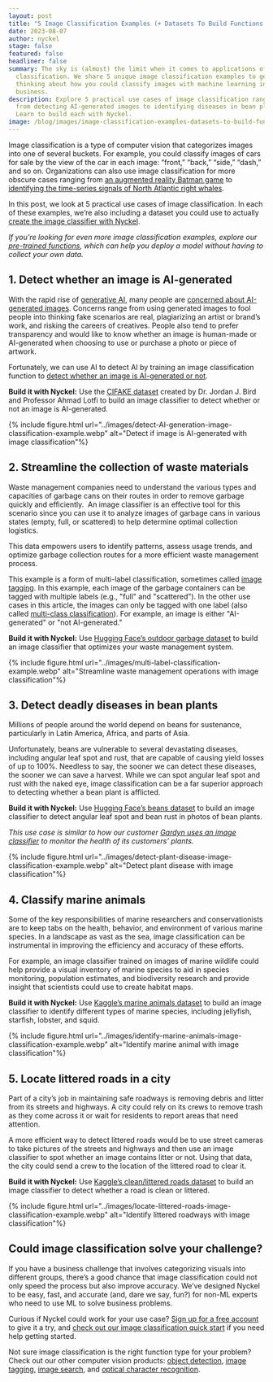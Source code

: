 ```yaml
---
layout: post
title: "5 Image Classification Examples (+ Datasets To Build Functions With Nyckel) "
date: 2023-08-07
author: nyckel
stage: false
featured: false
headliner: false
summary: The sky is (almost) the limit when it comes to applications of image
  classification. We share 5 unique image classification examples to get you
  thinking about how you could classify images with machine learning in your own
  business.
description: Explore 5 practical use cases of image classification ranging
  from detecting AI-generated images to identifying diseases in bean plants.
  Learn to build each with Nyckel.
image: /blog/images/image-classification-examples-datasets-to-build-functions.webp
---
```

Image classification is a type of computer vision that categorizes images into one of several buckets. For example, you could classify images of cars for sale by the view of the car in each image: “front,” “back,” “side,” “dash,” and so on. Organizations can also use image classification for more obscure cases ranging from [an augmented reality Batman game](https://www.nyckel.com/blog/image-classification-for-augmented-reality-games-spyscape-case-study/) to [identifying the time-series signals of North Atlantic right whales](https://www.nyckel.com/blog/time-series-signal-classification-using-computer-vision/).

In this post, we look at 5 practical use cases of image classification. In each of these examples, we’re also including a dataset you could use to actually [create the image classifier with Nyckel](https://www.nyckel.com/docs/image-classification-quickstart).

*If you're looking for even more image classification examples, explore our [pre-trained functions](https://www.nyckel.com/public-functions), which can help you deploy a model without having to collect your own data.*

## 1. Detect whether an image is AI-generated

With the rapid rise of [generative AI](https://www.nyckel.com/blog/building-ai-into-your-product-understand-the-difference-between-discriminative-and-generative-ai/), many people are [concerned about AI-generated images](https://www.nytimes.com/2023/04/08/business/media/ai-generated-images.html). Concerns range from using generated images to fool people into thinking fake scenarios are real, plagiarizing an artist or brand’s work, and risking the careers of creatives. People also tend to prefer transparency and would like to know whether an image is human-made or AI-generated when choosing to use or purchase a photo or piece of artwork. 

Fortunately, we can use AI to detect AI by training an image classification function to [detect whether an image is AI-generated or not](https://www.nyckel.com/blog/ai-image-detector-can-you-use-image-classification-to-spot-the-fakes/). 

**Build it with Nyckel:** Use the [CIFAKE dataset](https://www.kaggle.com/datasets/birdy654/cifake-real-and-ai-generated-synthetic-images?resource=download) created by Dr. Jordan J. Bird and Professor Ahmad Lotfi to build an image classifier to detect whether or not an image is AI-generated.

{% include figure.html url="../images/detect-AI-generation-image-classification-example.webp" alt="Detect if image is AI-generated with image classification"%}

## 2. Streamline the collection of waste materials 

Waste management companies need to understand the various types and capacities of garbage cans on their routes in order to remove garbage quickly and efficiently.  An image classifier is an effective tool for this scenario since you can use it to analyze images of garbage cans in various states (empty, full, or scattered) to help determine optimal collection logistics.

This data empowers users to identify patterns, assess usage trends, and optimize garbage collection routes for a more efficient waste management process.

This example is a form of multi-label classification, sometimes called [image tagging](https://www.nyckel.com/blog/glossary-of-computer-vision-function-types/). In this example, each image of the garbage containers can be tagged with multiple labels (e.g., "full" and "scattered"). In the other use cases in this article, the images can only be tagged with one label (also called [multi-class classification](https://www.nyckel.com/blog/multi-class-classification-vs-multi-label-classification-key-differences-how-to-choose/)). For example, an image is either "AI-generated" or "not AI-generated." 

**Build it with Nyckel:** Use [Hugging Face’s outdoor garbage dataset](https://huggingface.co/datasets/TrainingDataPro/outdoor_garbage_dataset) to build an image classifier that optimizes your waste management system.

{% include figure.html url="../images/multi-label-classification-example.webp" alt="Streamline waste management operations with image classification"%}

## 3. Detect deadly diseases in bean plants

Millions of people around the world depend on beans for sustenance, particularly in Latin America, Africa, and parts of Asia.

Unfortunately, beans are vulnerable to several devastating diseases, including angular leaf spot and rust, that are capable of causing yield losses of up to 100%. Needless to say, the sooner we can detect these diseases, the sooner we can save a harvest. While we can spot angular leaf spot and rust with the naked eye, image classification can be a far superior approach to detecting whether a bean plant is afflicted.

**Build it with Nyckel:** Use [Hugging Face’s beans dataset](https://huggingface.co/datasets/beans) to build an image classifier to detect angular leaf spot and bean rust in photos of bean plants. 

*This use case is similar to how our customer [Gardyn uses an image classifier](https://www.nyckel.com/blog/gardyn-reduces-workload-by-70-while-growing-2x-after-implementing-computer-vision/) to monitor the health of its customers’ plants.*

{% include figure.html url="../images/detect-plant-disease-image-classification-example.webp" alt="Detect plant disease with image classification"%}

## 4. Classify marine animals

Some of the key responsibilities of marine researchers and conservationists are to keep tabs on the health, behavior, and environment of various marine species. In a landscape as vast as the sea, image classification can be instrumental in improving the efficiency and accuracy of these efforts.

For example, an image classifier trained on images of marine wildlife could help provide a visual inventory of marine species to aid in species monitoring, population estimates, and biodiversity research and provide insight that scientists could use to create habitat maps.

**Build it with Nyckel:** Use [Kaggle’s marine animals dataset](https://www.kaggle.com/datasets/mikoajfish99/marine-animal-images) to build an image classifier to identify different types of marine species, including jellyfish, starfish, lobster, and squid.

{% include figure.html url="../images/identify-marine-animals-image-classification-example.webp" alt="Identify marine animal with image classification"%}

## 5. Locate littered roads in a city 

Part of a city’s job in maintaining safe roadways is removing debris and litter from its streets and highways. A city could rely on its crews to remove trash as they come across it or wait for residents to report areas that need attention. 

A more efficient way to detect littered roads would be to use street cameras to take pictures of the streets and highways and then use an image classifier to spot whether an image contains litter or not. Using that data, the city could send a crew to the location of the littered road to clear it.

**Build it with Nyckel:** Use [Kaggle’s clean/littered roads dataset](https://www.kaggle.com/datasets/faizalkarim/cleandirty-road-classification) to build an image classifier to detect whether a road is clean or littered.

{% include figure.html url="../images/locate-littered-roads-image-classification-example.webp" alt="Identify littered roadways with image classification"%}

## Could image classification solve your challenge?

If you have a business challenge that involves categorizing visuals into different groups, there’s a good chance that image classification could not only speed the process but also improve accuracy. We’ve designed Nyckel to be easy, fast, and accurate (and, dare we say, fun?) for non-ML experts who need to use ML to solve business problems.

Curious if Nyckel could work for your use case? [Sign up for a free account](https://www.nyckel.com/console) to give it a try, and [check out our image classification quick start](https://www.nyckel.com/docs/image-classification-quickstart) if you need help getting started.

Not sure image classification is the right function type for your problem? Check out our other computer vision products: [object detection](https://www.nyckel.com/docs/detection-quickstart), [image tagging](https://www.nyckel.com/docs/image-tags-quickstart), [image search](https://www.nyckel.com/docs/image-search-quickstart), and [optical character recognition](https://www.nyckel.com/docs/ocr-quickstart).